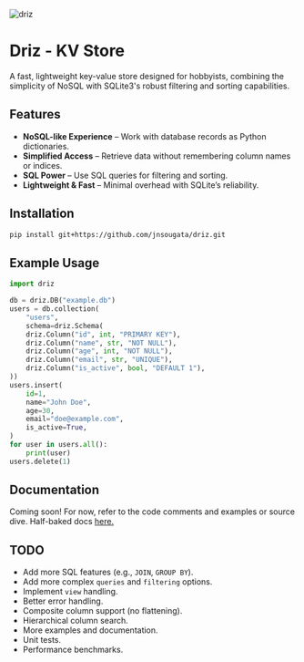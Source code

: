 ![driz](https://github.com/user-attachments/assets/75f99420-b480-4199-987d-8542e6236507)
# Driz - KV Store
A fast, lightweight key-value store designed for hobbyists, combining the simplicity of NoSQL with SQLite3's robust filtering and sorting capabilities.
## Features
- **NoSQL-like Experience** – Work with database records as Python dictionaries.
- **Simplified Access** – Retrieve data without remembering column names or indices.
- **SQL Power** – Use SQL queries for filtering and sorting.
- **Lightweight & Fast** – Minimal overhead with SQLite’s reliability.

## Installation
```sh
pip install git+https://github.com/jnsougata/driz.git
```

## Example Usage
```python
import driz

db = driz.DB("example.db")
users = db.collection(
    "users", 
    schema=driz.Schema(
    driz.Column("id", int, "PRIMARY KEY"),
    driz.Column("name", str, "NOT NULL"),
    driz.Column("age", int, "NOT NULL"),
    driz.Column("email", str, "UNIQUE"),
    driz.Column("is_active", bool, "DEFAULT 1"),
))
users.insert(
    id=1,
    name="John Doe",
    age=30,
    email="doe@example.com",
    is_active=True,
)
for user in users.all():
    print(user)
users.delete(1)
```

## Documentation
Coming soon! For now, refer to the code comments and examples or source dive.
Half-baked docs [here.](https://driz.readthedocs.io/en/latest/)

## TODO
- Add more SQL features (e.g., `JOIN`, `GROUP BY`).
- Add more complex `queries` and `filtering` options.
- Implement `view` handling.
- Better error handling.
- Composite column support (no flattening).
- Hierarchical column search.
- More examples and documentation.
- Unit tests.
- Performance benchmarks.
